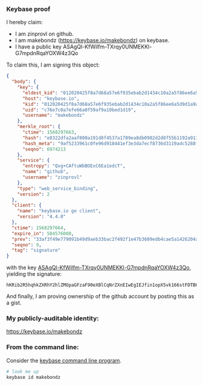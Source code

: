 ### Keybase proof

I hereby claim:

  * I am zinprovl on github.
  * I am makebondz (https://keybase.io/makebondz) on keybase.
  * I have a public key ASAgQl-KfWilfm-TXrqy0UNMEKKl-G7mpdnRqaYOXW4z3Qo

To claim this, I am signing this object:

```json
{
  "body": {
    "key": {
      "eldest_kid": "012020425f8a7d68a57e6f935ebab2d1434c10a2a5f86ee6a5d9d1a9a60e5d6e33dd0a",
      "host": "keybase.io",
      "kid": "012020425f8a7d68a57e6f935ebab2d1434c10a2a5f86ee6a5d9d1a9a60e5d6e33dd0a",
      "uid": "c76e7c0a7efe66a0f59af9a10bed1d19",
      "username": "makebondz"
    },
    "merkle_root": {
      "ctime": 1568297663,
      "hash": "e8322dfa2aaf800a191d8f4537a1789ea8db0982d2d8f55b1192a9111a035ad6a068fcc42e90806a107298b2a51d4c18f32cbb0d7e215c3fc11514f3b7848ba2",
      "hash_meta": "9af5233961c0fe96d918441ef3e3da7ecf8736d3119adc5288f7a8c3eb58c812",
      "seqno": 6974213
    },
    "service": {
      "entropy": "Qvg+CAftuWbBOExC6Ea1edcT",
      "name": "github",
      "username": "zinprovl"
    },
    "type": "web_service_binding",
    "version": 2
  },
  "client": {
    "name": "keybase.io go client",
    "version": "4.4.0"
  },
  "ctime": 1568297664,
  "expire_in": 504576000,
  "prev": "33af3f49e779091b49d9aeb33bac2f492f1e47b3609edb4cae5a1426204a2433",
  "seqno": 9,
  "tag": "signature"
}
```

with the key [ASAgQl-KfWilfm-TXrqy0UNMEKKl-G7mpdnRqaYOXW4z3Qo](https://keybase.io/makebondz), yielding the signature:

```
hKRib2R5hqhkZXRhY2hlZMOpaGFzaF90eXBlCqNrZXnEIwEgIEJfin1opX5vk166stFDTBCipfhu5qXZ0ammDl1uM90Kp3BheWxvYWTESpcCCcQgM68/Sed5CRtJ2a6zO6wvSS8eR7NgnttMrloUJiBKJDPEIFj6WY2gyMI8nLYAW3d9Puw4HyihvSc/erKWKssQQjUMAgHCo3NpZ8RAJWZJgfBaLGfji+U2oJx2uh5E6LGIaTvsLBPmRwp3YC7nLfJPoGC9eSMSFJ49U8g3FR+KPZ+FlWo0a+8SXNYDA6hzaWdfdHlwZSCkaGFzaIKkdHlwZQildmFsdWXEIH1jROH/SwzytnF+XLDQH2Nhj+X7GXN8xvRNNN6YJX9lo3RhZ80CAqd2ZXJzaW9uAQ==

```

And finally, I am proving ownership of the github account by posting this as a gist.

### My publicly-auditable identity:

https://keybase.io/makebondz

### From the command line:

Consider the [keybase command line program](https://keybase.io/download).

```bash
# look me up
keybase id makebondz
```
